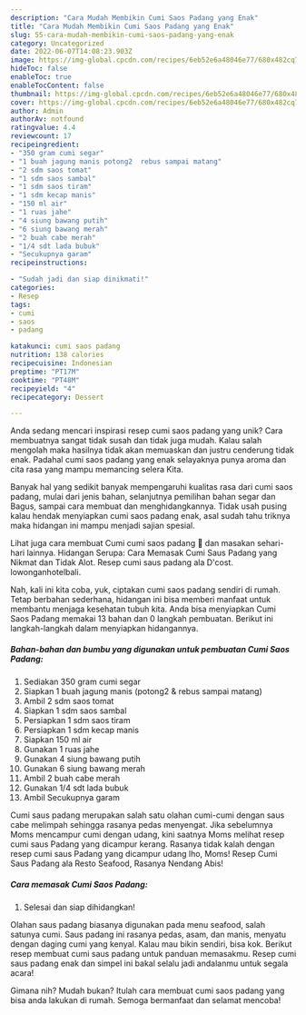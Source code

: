 ```yaml
---
description: "Cara Mudah Membikin Cumi Saos Padang yang Enak"
title: "Cara Mudah Membikin Cumi Saos Padang yang Enak"
slug: 55-cara-mudah-membikin-cumi-saos-padang-yang-enak
category: Uncategorized
date: 2022-06-07T14:08:23.903Z
image: https://img-global.cpcdn.com/recipes/6eb52e6a48046e77/680x482cq70/cumi-saos-padang-foto-resep-utama.jpg
hideToc: false
enableToc: true
enableTocContent: false
thumbnail: https://img-global.cpcdn.com/recipes/6eb52e6a48046e77/680x482cq70/cumi-saos-padang-foto-resep-utama.jpg
cover: https://img-global.cpcdn.com/recipes/6eb52e6a48046e77/680x482cq70/cumi-saos-padang-foto-resep-utama.jpg
author: Admin
authorAv: notfound
ratingvalue: 4.4
reviewcount: 17
recipeingredient:
- "350 gram cumi segar"
- "1 buah jagung manis potong2  rebus sampai matang"
- "2 sdm saos tomat"
- "1 sdm saos sambal"
- "1 sdm saos tiram"
- "1 sdm kecap manis"
- "150 ml air"
- "1 ruas jahe"
- "4 siung bawang putih"
- "6 siung bawang merah"
- "2 buah cabe merah"
- "1/4 sdt lada bubuk"
- "Secukupnya garam"
recipeinstructions:

- "Sudah jadi dan siap dinikmati!"
categories:
- Resep
tags:
- cumi
- saos
- padang

katakunci: cumi saos padang 
nutrition: 138 calories
recipecuisine: Indonesian
preptime: "PT17M"
cooktime: "PT48M"
recipeyield: "4"
recipecategory: Dessert

---
```





Anda sedang mencari inspirasi resep cumi saos padang yang unik? Cara membuatnya sangat tidak susah dan tidak juga mudah. Kalau salah mengolah maka hasilnya tidak akan memuaskan dan justru cenderung tidak enak. Padahal cumi saos padang yang enak selayaknya punya aroma dan cita rasa yang mampu memancing selera Kita.





Banyak hal yang sedikit banyak mempengaruhi kualitas rasa dari cumi saos padang, mulai dari jenis bahan, selanjutnya pemilihan bahan segar dan Bagus, sampai cara membuat dan menghidangkannya. Tidak usah pusing kalau hendak menyiapkan cumi saos padang enak,      asal sudah tahu triknya maka hidangan ini mampu menjadi sajian spesial.














Lihat juga cara membuat Cumi cumi saos padang 🦑 dan masakan sehari-hari lainnya. Hidangan Serupa: Cara Memasak Cumi Saus Padang yang Nikmat dan Tidak Alot. Resep cumi saus padang ala D&#39;cost. lowonganhotelbali.






Nah, kali ini kita coba, yuk, ciptakan cumi saos padang sendiri di rumah. Tetap berbahan sederhana, hidangan ini bisa memberi manfaat untuk membantu menjaga kesehatan tubuh kita. Anda bisa menyiapkan Cumi Saos Padang memakai 13 bahan dan 0 langkah pembuatan. Berikut ini langkah-langkah dalam menyiapkan hidangannya.

<!--inarticleads1-->

##### Bahan-bahan dan bumbu yang digunakan untuk pembuatan Cumi Saos Padang:

1. Sediakan 350 gram cumi segar
1. Siapkan 1 buah jagung manis (potong2 &amp; rebus sampai matang)
1. Ambil 2 sdm saos tomat
1. Siapkan 1 sdm saos sambal
1. Persiapkan 1 sdm saos tiram
1. Persiapkan 1 sdm kecap manis
1. Siapkan 150 ml air
1. Gunakan 1 ruas jahe
1. Gunakan 4 siung bawang putih
1. Gunakan 6 siung bawang merah
1. Ambil 2 buah cabe merah
1. Gunakan 1/4 sdt lada bubuk
1. Ambil Secukupnya garam


Cumi saus padang merupakan salah satu olahan cumi-cumi dengan saus cabe melimpah sehingga rasanya pedas menyengat. Jika sebelumnya Moms mencampur cumi dengan udang, kini saatnya Moms melihat resep cumi saus Padang yang dicampur kerang. Rasanya tidak kalah dengan resep cumi saus Padang yang dicampur udang lho, Moms! Resep Cumi Saus Padang ala Resto Seafood, Rasanya Nendang Abis! 

<!--inarticleads2-->

##### Cara memasak Cumi Saos Padang:


1. Selesai dan siap dihidangkan!

Olahan saus padang biasanya digunakan pada menu seafood, salah satunya cumi. Saus padang ini rasanya pedas, asam, dan manis, menyatu dengan daging cumi yang kenyal. Kalau mau bikin sendiri, bisa kok. Berikut resep membuat cumi saus padang untuk panduan memasakmu. Resep cumi saus padang enak dan simpel ini bakal selalu jadi andalanmu untuk segala acara! 

Gimana nih? Mudah bukan? Itulah cara membuat cumi saos padang yang bisa anda lakukan di rumah. Semoga bermanfaat dan selamat mencoba!
